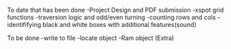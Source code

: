 To date that has been done
-Project Design and PDF submission
-xspot grid functions
-traversion logic and odd/even turning
-counting rows and cols
-identififying black and white boxes with additional features(sound)

To be done
-write to file
-locate object
-Ram object (Extra)
